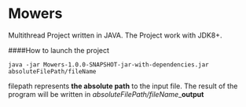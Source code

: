 # Mowers 
Multithread Project written in JAVA.
The Project work with JDK8+.

####How to launch the project

```
java -jar Mowers-1.0.0-SNAPSHOT-jar-with-dependencies.jar absoluteFilePath/fileName
```

filepath represents **the absolute path** to the input file.
The result of the program will be written in *absoluteFilePath/fileName*_**output**